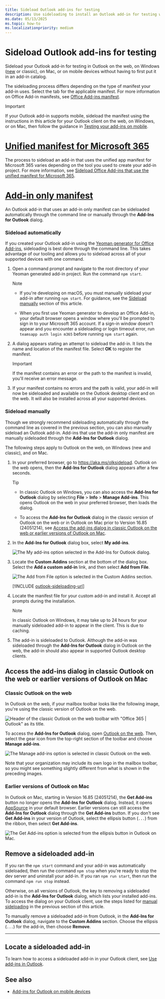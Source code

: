 ```yaml
---
title: Sideload Outlook add-ins for testing
description: Use sideloading to install an Outlook add-in for testing without having to first put it in an add-in catalog.
ms.date: 05/13/2025
ms.topic: how-to
ms.localizationpriority: medium
---
```


# Sideload Outlook add-ins for testing

Sideload your Outlook add-in for testing in Outlook on the web, on Windows ([new](https://support.microsoft.com/office/656bb8d9-5a60-49b2-a98b-ba7822bc7627) or classic), on Mac, or on mobile devices without having to first put it in an add-in catalog.

The sideloading process differs depending on the type of manifest your add-in uses. Select the tab for the applicable manifest. For more information on Office Add-in manifests, see [Office Add-ins manifest](../develop/add-in-manifests.md).

> [!IMPORTANT]
> If your Outlook add-in supports mobile, sideload the manifest using the instructions in this article for your Outlook client on the web, on Windows, or on Mac, then follow the guidance in [Testing your add-ins on mobile](outlook-mobile-addins.md#testing-your-add-ins-on-mobile).

# [Unified manifest for Microsoft 365](#tab/jsonmanifest)

The process to sideload an add-in that uses the unified app manifest for Microsoft 365 varies depending on the tool you used to create your add-in project. For more information, see [Sideload Office Add-ins that use the unified manifest for Microsoft 365](../testing/sideload-add-in-with-unified-manifest.md).

# [Add-in only manifest](#tab/xmlmanifest)

An Outlook add-in that uses an add-in only manifest can be sideloaded automatically through the command line or manually through the **Add-Ins for Outlook** dialog.

### Sideload automatically

If you created your Outlook add-in using the [Yeoman generator for Office Add-ins](../develop/yeoman-generator-overview.md), sideloading is best done through the command line. This takes advantage of our tooling and allows you to sideload across all of your supported devices with one command.

1. Open a command prompt and navigate to the root directory of your Yeoman generated add-in project. Run the command `npm start`.

    > [!NOTE]
    >
    > - If you're developing on macOS, you must manually sideload your add-in after running `npm start`. For guidance, see the [Sideload manually](#sideload-manually) section of this article.
    >
    > - When you first use Yeoman generator to develop an Office Add-in, your default browser opens a window where you'll be prompted to sign in to your Microsoft 365 account. If a sign-in window doesn't appear and you encounter a sideloading or login timeout error, run `teamsapp auth login m365` before running `npm start` again.

1. A dialog appears stating an attempt to sideload the add-in. It lists the name and location of the manifest file. Select **OK** to register the manifest.

    > [!IMPORTANT]
    > If the manifest contains an error or the path to the manifest is invalid, you'll receive an error message.

1. If your manifest contains no errors and the path is valid, your add-in will now be sideloaded and available on the Outlook desktop client and on the web. It will also be installed across all your supported devices.

### Sideload manually

Though we strongly recommend sideloading automatically through the command line as covered in the previous section, you can also manually sideload an Outlook add-in. Add-ins that use the add-in only manifest are manually sideloaded through the **Add-Ins for Outlook** dialog.

The following steps apply to Outlook on the web, on Windows (new and classic), and on Mac.

1. In your preferred browser, go to <https://aka.ms/olksideload>. Outlook on the web opens, then the **Add-Ins for Outlook** dialog appears after a few seconds.

    > [!TIP]
    >
    > - In classic Outlook on Windows, you can also access the **Add-Ins for Outlook** dialog by selecting **File** > **Info** > **Manage Add-ins**. This opens Outlook on the web in your preferred browser, then loads the dialog.
    >
    > - To access the **Add-Ins for Outlook** dialog in the classic version of Outlook on the web or in Outlook on Mac prior to Version 16.85 (24051214), see [Access the add-ins dialog in classic Outlook on the web or earlier versions of Outlook on Mac](#access-the-add-ins-dialog-in-classic-outlook-on-the-web-or-earlier-versions-of-outlook-on-mac).

1. In the **Add-Ins for Outlook** dialog box, select **My add-ins**.

    ![The My add-ins option selected in the Add-Ins for Outlook dialog.](../images/outlook-sideload-my-add-ins-owa.png)

1. Locate the **Custom Addins** section at the bottom of the dialog box. Select the **Add a custom add-in** link, and then select **Add from File**.

    ![The Add from File option is selected in the Custom Addins section.](../images/outlook-sideload-custom-add-in.png)

    [!INCLUDE [outlook-sideloading-url](../includes/outlook-sideloading-url.md)]

1. Locate the manifest file for your custom add-in and install it. Accept all prompts during the installation.

    > [!NOTE]
    > In classic Outlook on Windows, it may take up to 24 hours for your manually sideloaded add-in to appear in the client. This is due to caching.

1. The add-in is sideloaded to Outlook. Although the add-in was sideloaded through the **Add-Ins for Outlook** dialog in Outlook on the web, the add-in should also appear in supported Outlook desktop clients.

## Access the add-ins dialog in classic Outlook on the web or earlier versions of Outlook on Mac

### Classic Outlook on the web

In Outlook on the web, if your mailbox toolbar looks like the following image, you're using the classic version of Outlook on the web.

![Header of the classic Outlook on the web toolbar with "Office 365 | Outlook" as its title.](../images/outlook-on-the-web-classic-toolbar.png)

To access the **Add-Ins for Outlook** dialog, open [Outlook on the web](https://outlook.office365.com). Then, select the gear icon from the top-right section of the toolbar and choose **Manage add-ins**.

 ![The Manage add-ins option is selected in classic Outlook on the web.](../images/outlook-sideload-web-manage-integrations.png)

Note that your organization may include its own logo in the mailbox toolbar, so you might see something slightly different from what is shown in the preceding images.

### Earlier versions of Outlook on Mac

In Outlook on Mac, starting in Version 16.85 (24051214), the **Get Add-ins** button no longer opens the **Add-Ins for Outlook** dialog. Instead, it opens [AppSource](https://appsource.microsoft.com/marketplace/apps?product=office%3Boutlook&page=1&src=office) in your default browser. Earlier versions can still access the **Add-Ins for Outlook** dialog through the **Get Add-ins** button. If you don't see **Get Add-ins** in your version of Outlook, select the ellipsis button (`...`) from the ribbon, then select **Get Add-ins**.

![The Get Add-ins option is selected from the ellipsis button in Outlook on Mac.](../images/outlook-sideload-new-mac.png)

## Remove a sideloaded add-in

If you ran the `npm start` command and your add-in was automatically sideloaded, then run the command `npm stop` when you're ready to stop the dev server and uninstall your add-in. If you ran `npm run start`, then run the command `npm run stop` instead.

Otherwise, on all versions of Outlook, the key to removing a sideloaded add-in is the **Add-Ins for Outlook** dialog, which lists your installed add-ins. To access the dialog on your Outlook client, use the steps listed for [manual sideloading](#sideload-manually) in the previous section of this article.

To manually remove a sideloaded add-in from Outlook, in the **Add-Ins for Outlook** dialog, navigate to the **Custom Addins** section. Choose the ellipsis (`...`) for the add-in, then choose **Remove**.

---

## Locate a sideloaded add-in

To learn how to access a sideloaded add-in in your Outlook client, see [Use add-ins in Outlook](https://support.microsoft.com/office/1ee261f9-49bf-4ba6-b3e2-2ba7bcab64c8).

## See also

- [Add-ins for Outlook on mobile devices](outlook-mobile-addins.md)
